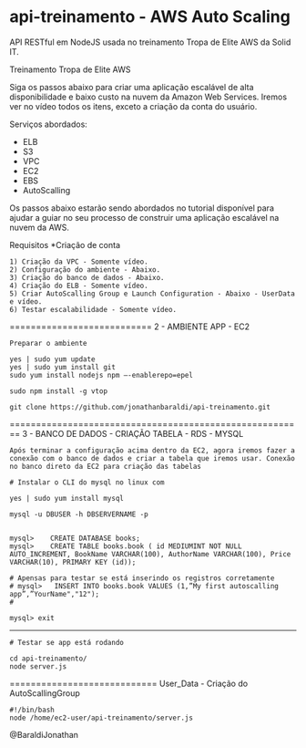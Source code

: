 # api-treinamento - AWS Auto Scaling

API RESTful em NodeJS usada no treinamento Tropa de Elite AWS da Solid IT. 

Treinamento Tropa de Elite AWS

Siga os passos abaixo para criar uma aplicação escalável de alta disponibilidade e baixo custo na nuvem da Amazon Web Services. Iremos ver no vídeo todos os itens, exceto a criação da conta do usuário. 

Serviços abordados:

- ELB
- S3
- VPC
- EC2
- EBS
- AutoScalling


Os passos abaixo estarão sendo abordados no tutorial disponível para ajudar a guiar no seu processo de construir uma aplicação escalável na nuvem da AWS.

Requisitos
	*Criação de conta

	1) Criação da VPC - Somente vídeo.
	2) Configuração do ambiente - Abaixo.
	3) Criação do banco de dados - Abaixo.
	4) Criação do ELB - Somente vídeo.
	5) Criar AutoScalling Group e Launch Configuration - Abaixo - UserData e vídeo.
	6) Testar escalabilidade - Somente vídeo.

===========================
2 - AMBIENTE APP - EC2

	Preparar o ambiente

	yes | sudo yum update
	yes | sudo yum install git
	sudo yum install nodejs npm —-enablerepo=epel

	sudo npm install -g vtop

	git clone https://github.com/jonathanbaraldi/api-treinamento.git

========================================================
3 - BANCO DE DADOS  - CRIAÇÃO TABELA - RDS - MYSQL
	
	Após terminar a configuração acima dentro da EC2, agora iremos fazer a conexão com o banco de dados e criar a tabela que iremos usar. Conexão no banco direto da EC2 para criação das tabelas
	
	# Instalar o CLI do mysql no linux com 

	yes | sudo yum install mysql

	mysql -u DBUSER -h DBSERVERNAME -p

	
	mysql>    CREATE DATABASE books;
	mysql>    CREATE TABLE books.book ( id MEDIUMINT NOT NULL AUTO_INCREMENT, BookName VARCHAR(100), AuthorName VARCHAR(100), Price VARCHAR(10), PRIMARY KEY (id));

	# Apensas para testar se está inserindo os registros corretamente 
	# mysql>   INSERT INTO books.book VALUES (1,”My first autoscalling app”,”YourName","12");
	#

	mysql> exit

-------------------------------------------------------
	# Testar se app está rodando
	
	cd api-treinamento/
	node server.js


============================
User_Data - Criação do AutoScallingGroup

	#!/bin/bash
	node /home/ec2-user/api-treinamento/server.js

@BaraldiJonathan
